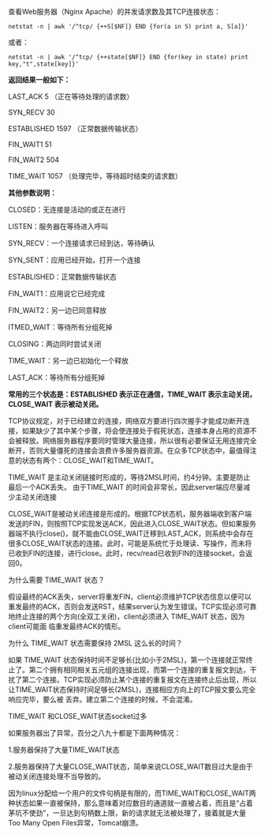 查看Web服务器（Nginx Apache）的并发请求数及其TCP连接状态：
```
netstat -n | awk '/^tcp/ {++S[$NF]} END {for(a in S) print a, S[a]}'
```
或者：
```
netstat -n | awk '/^tcp/ {++state[$NF]} END {for(key in state) print key,"t",state[key]}'
```

**返回结果一般如下：**

LAST_ACK 5 （正在等待处理的请求数）

SYN_RECV 30

ESTABLISHED 1597 （正常数据传输状态）

FIN_WAIT1 51

FIN_WAIT2 504

TIME_WAIT 1057 （处理完毕，等待超时结束的请求数）


**其他参数说明：**

CLOSED：无连接是活动的或正在进行

LISTEN：服务器在等待进入呼叫

SYN_RECV：一个连接请求已经到达，等待确认

SYN_SENT：应用已经开始，打开一个连接

ESTABLISHED：正常数据传输状态

FIN_WAIT1：应用说它已经完成

FIN_WAIT2：另一边已同意释放

ITMED_WAIT：等待所有分组死掉

CLOSING：两边同时尝试关闭

TIME_WAIT：另一边已初始化一个释放

LAST_ACK：等待所有分组死掉


**常用的三个状态是：ESTABLISHED 表示正在通信，TIME_WAIT 表示主动关闭，CLOSE_WAIT 表示被动关闭。**

TCP协议规定，对于已经建立的连接，网络双方要进行四次握手才能成功断开连接，如果缺少了其中某个步骤，将会使连接处于假死状态，连接本身占用的资源不会被释放。网络服务器程序要同时管理大量连接，所以很有必要保证无用连接完全断开，否则大量僵死的连接会浪费许多服务器资源。在众多TCP状态中，最值得注意的状态有两个：CLOSE_WAIT和TIME_WAIT。  

TIME_WAIT 是主动关闭链接时形成的，等待2MSL时间，约4分钟。主要是防止最后一个ACK丢失。  由于TIME_WAIT 的时间会非常长，因此server端应尽量减少主动关闭连接

CLOSE_WAIT是被动关闭连接是形成的。根据TCP状态机，服务器端收到客户端发送的FIN，则按照TCP实现发送ACK，因此进入CLOSE_WAIT状态。但如果服务器端不执行close()，就不能由CLOSE_WAIT迁移到LAST_ACK，则系统中会存在很多CLOSE_WAIT状态的连接。此时，可能是系统忙于处理读、写操作，而未将已收到FIN的连接，进行close。此时，recv/read已收到FIN的连接socket，会返回0。

为什么需要 TIME_WAIT 状态？

假设最终的ACK丢失，server将重发FIN，client必须维护TCP状态信息以便可以重发最终的ACK，否则会发送RST，结果server认为发生错误。TCP实现必须可靠地终止连接的两个方向(全双工关闭)，client必须进入 TIME_WAIT 状态，因为client可能面 临重发最终ACK的情形。

为什么 TIME_WAIT 状态需要保持 2MSL 这么长的时间？

如果 TIME_WAIT 状态保持时间不足够长(比如小于2MSL)，第一个连接就正常终止了。第二个拥有相同相关五元组的连接出现，而第一个连接的重复报文到达，干扰了第二个连接。TCP实现必须防止某个连接的重复报文在连接终止后出现，所以让TIME_WAIT状态保持时间足够长(2MSL)，连接相应方向上的TCP报文要么完全响应完毕，要么被 丢弃。建立第二个连接的时候，不会混淆。

 TIME_WAIT 和CLOSE_WAIT状态socket过多

如果服务器出了异常，百分之八九十都是下面两种情况：

1.服务器保持了大量TIME_WAIT状态

2.服务器保持了大量CLOSE_WAIT状态，简单来说CLOSE_WAIT数目过大是由于被动关闭连接处理不当导致的。

因为linux分配给一个用户的文件句柄是有限的，而TIME_WAIT和CLOSE_WAIT两种状态如果一直被保持，那么意味着对应数目的通道就一直被占着，而且是“占着茅坑不使劲”，一旦达到句柄数上限，新的请求就无法被处理了，接着就是大量Too Many Open Files异常，Tomcat崩溃。
